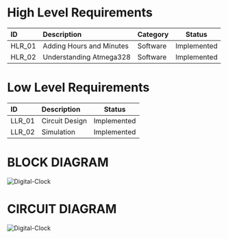 # High Level Requirements

|ID|Description|Category|Status|
|:-|:----------|:-------|------|
|HLR_01|Adding Hours and Minutes|Software|Implemented|
|HLR_02|Understanding Atmega328|Software|Implemented|

# Low Level Requirements

|ID|Description|Status|
|:-|:----------|------|
|LLR_01|Circuit Design|Implemented|
|LLR_02|Simulation|Implemented|

# BLOCK DIAGRAM

![Digital-Clock](https://user-images.githubusercontent.com/98881640/155761129-721b4c8d-eefa-45f9-b45b-4311c40ae582.png)

# CIRCUIT DIAGRAM

![Digital-Clock](https://user-images.githubusercontent.com/98881640/157086538-e30b07e8-fd5c-4416-8043-ef9c6c8b3ede.png)
